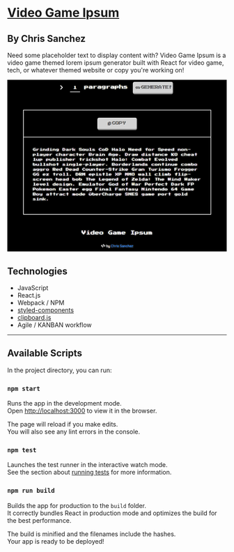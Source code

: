 # [Video Game Ipsum](https://videogameipsum.netlify.app/)

## By Chris Sanchez

Need some placeholder text to display content with? Video Game Ipsum is a video game themed lorem ipsum generator built with React for video game, tech, or whatever themed website or copy you're working on!

![image of website homepage video game ipsum](./src/assets/images/ipsumSample.png "read")

## Technologies 

* JavaScript
* React.js
* Webpack / NPM
* [styled-components](https://github.com/styled-components/styled-components)
* [clipboard.js](https://clipboardjs.com/)
* Agile / KANBAN workflow

 - - -

## Available Scripts

In the project directory, you can run:

### `npm start` 

Runs the app in the development mode.<br />
Open [http://localhost:3000](http://localhost:3000) to view it in the browser.

The page will reload if you make edits.<br />
You will also see any lint errors in the console.

### `npm test` 

Launches the test runner in the interactive watch mode.<br />
See the section about [running tests](https://facebook.github.io/create-react-app/docs/running-tests) for more information.

### `npm run build` 

Builds the app for production to the `build` folder.<br />
It correctly bundles React in production mode and optimizes the build for the best performance.

The build is minified and the filenames include the hashes.<br />
Your app is ready to be deployed!
